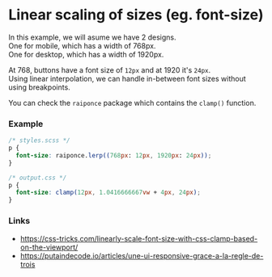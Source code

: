 # Linear scaling of sizes (eg. font-size)

In this example, we will asume we have 2 designs.<br>
One for mobile, which has a width of 768px.<br>
One for desktop, which has a width of 1920px.

At 768, buttons have a font size of `12px` and at 1920 it's `24px`.<br>
Using linear interpolation, we can handle in-between font sizes without using breakpoints.

You can check the `raiponce` package which contains the `clamp()` function.

### Example

```scss
/* styles.scss */
p {
  font-size: raiponce.lerp((768px: 12px, 1920px: 24px));
}
```

```css
/* output.css */
p {
  font-size: clamp(12px, 1.0416666667vw + 4px, 24px);
}
```

### Links

* https://css-tricks.com/linearly-scale-font-size-with-css-clamp-based-on-the-viewport/
* https://putaindecode.io/articles/une-ui-responsive-grace-a-la-regle-de-trois
